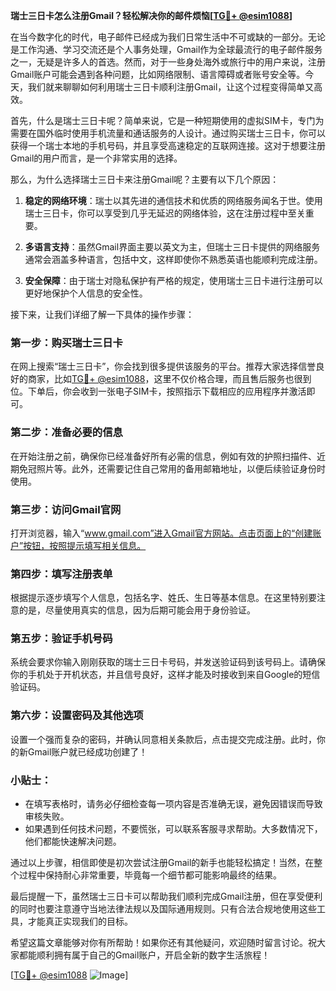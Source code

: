 **瑞士三日卡怎么注册Gmail？轻松解决你的邮件烦恼[[TG💪+ @esim1088](https://t.me/s/esim1088)]**

在当今数字化的时代，电子邮件已经成为我们日常生活中不可或缺的一部分。无论是工作沟通、学习交流还是个人事务处理，Gmail作为全球最流行的电子邮件服务之一，无疑是许多人的首选。然而，对于一些身处海外或旅行中的用户来说，注册Gmail账户可能会遇到各种问题，比如网络限制、语言障碍或者账号安全等。今天，我们就来聊聊如何利用瑞士三日卡顺利注册Gmail，让这个过程变得简单又高效。

首先，什么是瑞士三日卡呢？简单来说，它是一种短期使用的虚拟SIM卡，专门为需要在国外临时使用手机流量和通话服务的人设计。通过购买瑞士三日卡，你可以获得一个瑞士本地的手机号码，并且享受高速稳定的互联网连接。这对于想要注册Gmail的用户而言，是一个非常实用的选择。

那么，为什么选择瑞士三日卡来注册Gmail呢？主要有以下几个原因：

1. **稳定的网络环境**：瑞士以其先进的通信技术和优质的网络服务闻名于世。使用瑞士三日卡，你可以享受到几乎无延迟的网络体验，这在注册过程中至关重要。
   
2. **多语言支持**：虽然Gmail界面主要以英文为主，但瑞士三日卡提供的网络服务通常会涵盖多种语言，包括中文，这样即使你不熟悉英语也能顺利完成注册。
   
3. **安全保障**：由于瑞士对隐私保护有严格的规定，使用瑞士三日卡进行注册可以更好地保护个人信息的安全性。

接下来，让我们详细了解一下具体的操作步骤：

### 第一步：购买瑞士三日卡

在网上搜索“瑞士三日卡”，你会找到很多提供该服务的平台。推荐大家选择信誉良好的商家，比如[TG💪+ @esim1088](https://t.me/s/esim1088)，这里不仅价格合理，而且售后服务也很到位。下单后，你会收到一张电子SIM卡，按照指示下载相应的应用程序并激活即可。

### 第二步：准备必要的信息

在开始注册之前，确保你已经准备好所有必需的信息，例如有效的护照扫描件、近期免冠照片等。此外，还需要记住自己常用的备用邮箱地址，以便后续验证身份时使用。

### 第三步：访问Gmail官网

打开浏览器，输入“www.gmail.com”进入Gmail官方网站。点击页面上的“创建账户”按钮，按照提示填写相关信息。

### 第四步：填写注册表单

根据提示逐步填写个人信息，包括名字、姓氏、生日等基本信息。在这里特别要注意的是，尽量使用真实的信息，因为后期可能会用于身份验证。

### 第五步：验证手机号码

系统会要求你输入刚刚获取的瑞士三日卡号码，并发送验证码到该号码上。请确保你的手机处于开机状态，并且信号良好，这样才能及时接收到来自Google的短信验证码。

### 第六步：设置密码及其他选项

设置一个强而复杂的密码，并确认同意相关条款后，点击提交完成注册。此时，你的新Gmail账户就已经成功创建了！

### 小贴士：

- 在填写表格时，请务必仔细检查每一项内容是否准确无误，避免因错误而导致审核失败。
- 如果遇到任何技术问题，不要慌张，可以联系客服寻求帮助。大多数情况下，他们都能快速解决问题。

通过以上步骤，相信即使是初次尝试注册Gmail的新手也能轻松搞定！当然，在整个过程中保持耐心非常重要，毕竟每一个细节都可能影响最终的结果。

最后提醒一下，虽然瑞士三日卡可以帮助我们顺利完成Gmail注册，但在享受便利的同时也要注意遵守当地法律法规以及国际通用规则。只有合法合规地使用这些工具，才能真正实现我们的目标。

希望这篇文章能够对你有所帮助！如果你还有其他疑问，欢迎随时留言讨论。祝大家都能顺利拥有属于自己的Gmail账户，开启全新的数字生活旅程！

[[TG💪+ @esim1088](https://t.me/s/esim1088) ![Image](https://i.postimg.cc/4NQfJmqS/Snipaste-2025-05-13-00-14-12.png)]